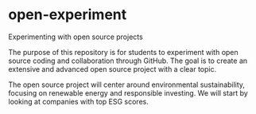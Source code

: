 # open-experiment
Experimenting with open source projects

The purpose of this repository is for students to experiment with open source coding and collaboration through GitHub. The goal is to create an extensive and advanced open source project with a clear topic.

The open source project will center around environmental sustainability, focusing on renewable energy and responsible investing. We will start by looking at companies with top ESG scores.